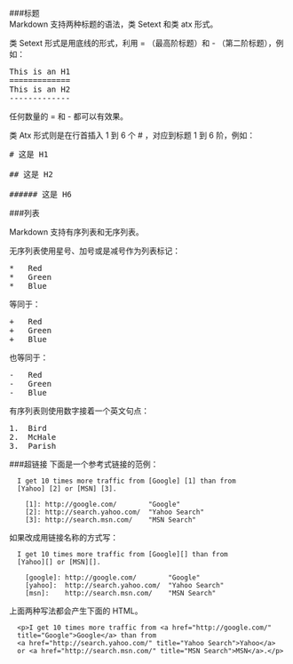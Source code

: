 ###标题    
Markdown 支持两种标题的语法，类 Setext 和类 atx 形式。         
      
类 Setext 形式是用底线的形式，利用 = （最高阶标题）和 - （第二阶标题），例如：         
<pre>
This is an H1
=============
This is an H2
-------------
</pre>
任何数量的 = 和 - 都可以有效果。   
   
类 Atx 形式则是在行首插入 1 到 6 个 # ，对应到标题 1 到 6 阶，例如：   
<pre>
# 这是 H1

## 这是 H2

###### 这是 H6
</pre>
###列表   
   
Markdown 支持有序列表和无序列表。   
   
无序列表使用星号、加号或是减号作为列表标记：   
<pre>
*   Red
*   Green
*   Blue
</pre>
等同于：
<pre>
+   Red
+   Green
+   Blue
</pre>
也等同于：
<pre>
-   Red
-   Green
-   Blue
</pre>
有序列表则使用数字接着一个英文句点：
<pre>
1.  Bird
2.  McHale
3.  Parish
</pre>
###超链接
下面是一个参考式链接的范例：   

      I get 10 times more traffic from [Google] [1] than from
      [Yahoo] [2] or [MSN] [3].
      
        [1]: http://google.com/        "Google"
        [2]: http://search.yahoo.com/  "Yahoo Search"
        [3]: http://search.msn.com/    "MSN Search"

如果改成用链接名称的方式写：

      I get 10 times more traffic from [Google][] than from
      [Yahoo][] or [MSN][].
      
        [google]: http://google.com/        "Google"
        [yahoo]:  http://search.yahoo.com/  "Yahoo Search"
        [msn]:    http://search.msn.com/    "MSN Search"

上面两种写法都会产生下面的 HTML。

      <p>I get 10 times more traffic from <a href="http://google.com/"
      title="Google">Google</a> than from
      <a href="http://search.yahoo.com/" title="Yahoo Search">Yahoo</a>
      or <a href="http://search.msn.com/" title="MSN Search">MSN</a>.</p>
